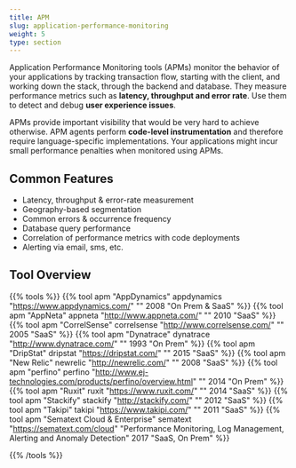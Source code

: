 ```yaml
---
title: APM
slug: application-performance-monitoring
weight: 5
type: section
---
```


Application Performance Monitoring tools (APMs) monitor the behavior of your applications by tracking transaction flow, starting with the client, and working down the stack, through the backend and database. They measure performance metrics such as **latency, throughput and error rate**. Use them to detect and debug **user experience issues**.

APMs provide important visibility that would be very hard to achieve otherwise.
APM agents perform **code-level instrumentation** and therefore require language-specific implementations. Your applications might incur small performance penalties when monitored using APMs.

## Common Features

* Latency, throughput & error-rate measurement
* Geography-based segmentation
* Common errors & occurrence frequency
* Database query performance
* Correlation of performance metrics with code deployments
* Alerting via email, sms, etc.

## Tool Overview

{{% tools %}}
  {{% tool apm "AppDynamics" appdynamics "https://www.appdynamics.com/" "" 2008 "On Prem & SaaS" %}}
  {{% tool apm "AppNeta" appneta "http://www.appneta.com/" "" 2010 "SaaS" %}}
  {{% tool apm "CorrelSense" correlsense "http://www.correlsense.com/" "" 2005 "SaaS" %}}
  {{% tool apm "Dynatrace" dynatrace "http://www.dynatrace.com/" "" 1993 "On Prem" %}}
  {{% tool apm "DripStat" dripstat "https://dripstat.com/" "" 2015 "SaaS" %}}
  {{% tool apm "New Relic" newrelic "http://newrelic.com/" "" 2008 "SaaS" %}}
  {{% tool apm "perfino" perfino "http://www.ej-technologies.com/products/perfino/overview.html" "" 2014 "On Prem" %}}
  {{% tool apm "Ruxit" ruxit "https://www.ruxit.com/" "" 2014 "SaaS" %}}
  {{% tool apm "Stackify" stackify "http://stackify.com/" "" 2012 "SaaS" %}}
  {{% tool apm "Takipi" takipi "https://www.takipi.com/" "" 2011 "SaaS" %}}
  {{% tool apm "Sematext Cloud & Enterprise" sematext "https://sematext.com/cloud" "Performance Monitoring, Log Management, Alerting and Anomaly Detection" 2017 "SaaS, On Prem" %}}

{{% /tools %}}
